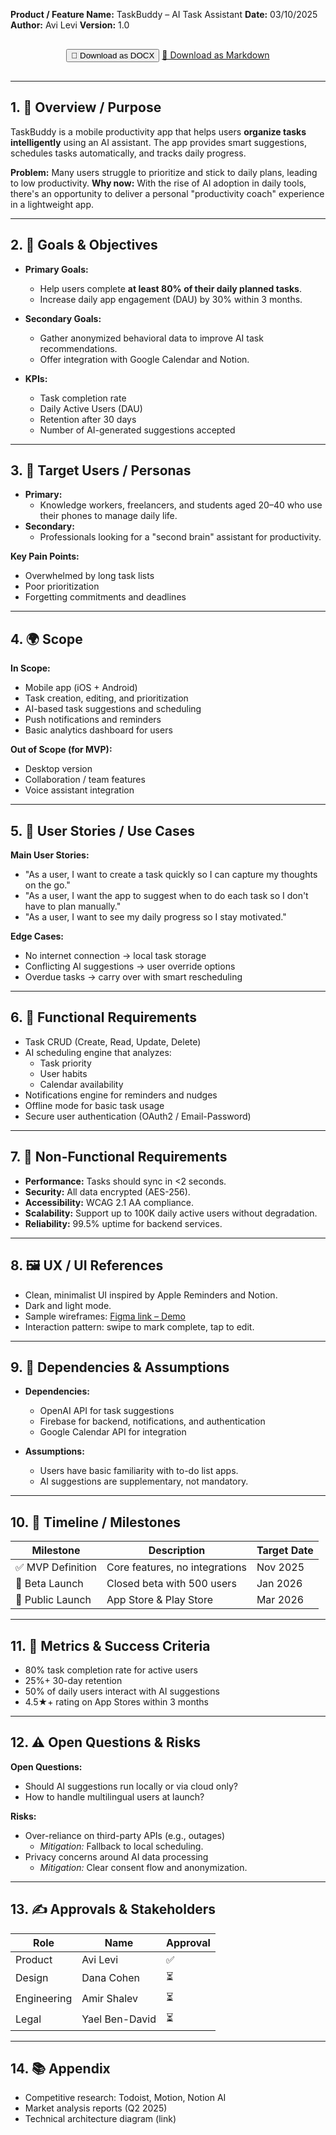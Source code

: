 
**Product / Feature Name:** TaskBuddy – AI Task Assistant
**Date:** 03/10/2025
**Author:** Avi Levi
**Version:** 1.0

<div style="text-align: center; margin: 30px 0;">
  <button onclick="downloadAsDocx()" class="download-btn">
    📄 Download as DOCX
  </button>
  <a href="https://raw.githubusercontent.com/booya1986/PRD_Tamplet/main/PRD-Template.md" class="download-btn download-btn-secondary">
    📝 Download as Markdown
  </a>
</div>

<script src="https://cdn.jsdelivr.net/npm/docx@7.8.2/build/index.min.js"></script>
<script src="assets/js/download.js"></script>

---

## 1. 📝 Overview / Purpose
TaskBuddy is a mobile productivity app that helps users **organize tasks intelligently** using an AI assistant.
The app provides smart suggestions, schedules tasks automatically, and tracks daily progress.

**Problem:** Many users struggle to prioritize and stick to daily plans, leading to low productivity.
**Why now:** With the rise of AI adoption in daily tools, there's an opportunity to deliver a personal "productivity coach" experience in a lightweight app.

---

## 2. 🎯 Goals & Objectives
- **Primary Goals:**
  - Help users complete **at least 80% of their daily planned tasks**.
  - Increase daily app engagement (DAU) by 30% within 3 months.

- **Secondary Goals:**
  - Gather anonymized behavioral data to improve AI task recommendations.
  - Offer integration with Google Calendar and Notion.

- **KPIs:**
  - Task completion rate
  - Daily Active Users (DAU)
  - Retention after 30 days
  - Number of AI-generated suggestions accepted

---

## 3. 👥 Target Users / Personas
- **Primary:**
  - Knowledge workers, freelancers, and students aged 20–40 who use their phones to manage daily life.
- **Secondary:**
  - Professionals looking for a "second brain" assistant for productivity.

**Key Pain Points:**
- Overwhelmed by long task lists
- Poor prioritization
- Forgetting commitments and deadlines

---

## 4. 🌍 Scope
**In Scope:**
- Mobile app (iOS + Android)
- Task creation, editing, and prioritization
- AI-based task suggestions and scheduling
- Push notifications and reminders
- Basic analytics dashboard for users

**Out of Scope (for MVP):**
- Desktop version
- Collaboration / team features
- Voice assistant integration

---

## 5. 🧭 User Stories / Use Cases
**Main User Stories:**
- "As a user, I want to create a task quickly so I can capture my thoughts on the go."
- "As a user, I want the app to suggest when to do each task so I don't have to plan manually."
- "As a user, I want to see my daily progress so I stay motivated."

**Edge Cases:**
- No internet connection → local task storage
- Conflicting AI suggestions → user override options
- Overdue tasks → carry over with smart rescheduling

---

## 6. 🧠 Functional Requirements
- Task CRUD (Create, Read, Update, Delete)
- AI scheduling engine that analyzes:
  - Task priority
  - User habits
  - Calendar availability
- Notifications engine for reminders and nudges
- Offline mode for basic task usage
- Secure user authentication (OAuth2 / Email-Password)

---

## 7. 🧩 Non-Functional Requirements
- **Performance:** Tasks should sync in <2 seconds.
- **Security:** All data encrypted (AES-256).
- **Accessibility:** WCAG 2.1 AA compliance.
- **Scalability:** Support up to 100K daily active users without degradation.
- **Reliability:** 99.5% uptime for backend services.

---

## 8. 🖼️ UX / UI References
- Clean, minimalist UI inspired by Apple Reminders and Notion.
- Dark and light mode.
- Sample wireframes: [Figma link – Demo](https://www.figma.com/)
- Interaction pattern: swipe to mark complete, tap to edit.

---

## 9. 🔄 Dependencies & Assumptions
- **Dependencies:**
  - OpenAI API for task suggestions
  - Firebase for backend, notifications, and authentication
  - Google Calendar API for integration

- **Assumptions:**
  - Users have basic familiarity with to-do list apps.
  - AI suggestions are supplementary, not mandatory.

---

## 10. 🧭 Timeline / Milestones

<table>
  <thead>
    <tr>
      <th>Milestone</th>
      <th>Description</th>
      <th>Target Date</th>
    </tr>
  </thead>
  <tbody>
    <tr>
      <td>✅ MVP Definition</td>
      <td>Core features, no integrations</td>
      <td>Nov 2025</td>
    </tr>
    <tr>
      <td>🧪 Beta Launch</td>
      <td>Closed beta with 500 users</td>
      <td>Jan 2026</td>
    </tr>
    <tr>
      <td>🚀 Public Launch</td>
      <td>App Store & Play Store</td>
      <td>Mar 2026</td>
    </tr>
  </tbody>
</table>

---

## 11. 📏 Metrics & Success Criteria
- 80% task completion rate for active users
- 25%+ 30-day retention
- 50% of daily users interact with AI suggestions
- 4.5★+ rating on App Stores within 3 months

---

## 12. ⚠️ Open Questions & Risks
**Open Questions:**
- Should AI suggestions run locally or via cloud only?
- How to handle multilingual users at launch?

**Risks:**
- Over-reliance on third-party APIs (e.g., outages)
  - *Mitigation:* Fallback to local scheduling.
- Privacy concerns around AI data processing
  - *Mitigation:* Clear consent flow and anonymization.

---

## 13. ✍️ Approvals & Stakeholders

<table>
  <thead>
    <tr>
      <th>Role</th>
      <th>Name</th>
      <th>Approval</th>
    </tr>
  </thead>
  <tbody>
    <tr>
      <td>Product</td>
      <td>Avi Levi</td>
      <td>✅</td>
    </tr>
    <tr>
      <td>Design</td>
      <td>Dana Cohen</td>
      <td>⏳</td>
    </tr>
    <tr>
      <td>Engineering</td>
      <td>Amir Shalev</td>
      <td>⏳</td>
    </tr>
    <tr>
      <td>Legal</td>
      <td>Yael Ben-David</td>
      <td>⏳</td>
    </tr>
  </tbody>
</table>

---

## 14. 📚 Appendix
- Competitive research: Todoist, Motion, Notion AI
- Market analysis reports (Q2 2025)
- Technical architecture diagram (link)
